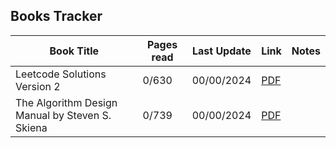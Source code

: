 ## Books Tracker

| Book Title                                      | Pages read | Last Update | Link                                                                               | Notes |
| ----------------------------------------------- | ---------- | ----------- | ---------------------------------------------------------------------------------- | ----- |
| Leetcode Solutions Version 2                    | 0/630      | 00/00/2024  | [PDF](./[630]%20Leetcode%20Solutions%20Version%202.pdf)                            |       |
| The Algorithm Design Manual by Steven S. Skiena | 0/739      | 00/00/2024  | [PDF](./[739]%20The%20Algorithm%20Design%20Manual%20by%20Steven%20S.%20Skiena.pdf) |       |
